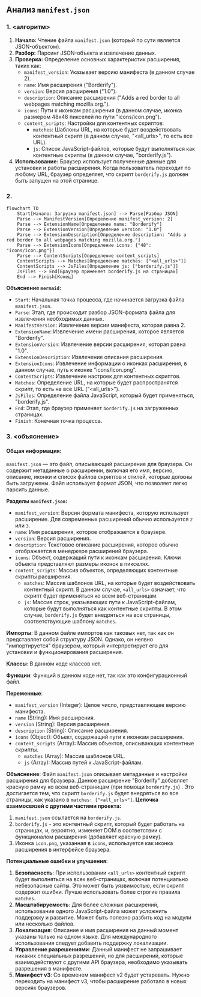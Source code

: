 ## Анализ `manifest.json`

### 1. <алгоритм>

1. **Начало:** Чтение файла `manifest.json` (который по сути является JSON-объектом).
2. **Разбор:** Парсинг JSON-объекта и извлечение данных.
3. **Проверка:** Определение основных характеристик расширения, таких как:
   - `manifest_version`: Указывает версию манифеста (в данном случае 2).
   - `name`: Имя расширения ("Borderify").
   - `version`: Версия расширения ("1.0").
   - `description`: Описание расширения ("Adds a red border to all webpages matching mozilla.org.").
   - `icons`: Пути к иконкам расширения (в данном случае, иконка размером 48x48 пикселей по пути "icons/icon.png").
   - `content_scripts`: Настройки для контентных скриптов:
      - `matches`: Шаблоны URL, на которые будет воздействовать контентный скрипт (в данном случае, "<all_urls>", то есть все URL).
      - `js`: Список JavaScript-файлов, которые будут выполняться как контентные скрипты (в данном случае, "borderify.js").
4. **Использование:** Браузер использует полученные данные для установки и работы расширения. Когда пользователь переходит по любому URL, браузер определяет, что скрипт `borderify.js` должен быть запущен на этой странице.

### 2. <mermaid>

```mermaid
flowchart TD
    Start[Начало: Загрузка manifest.json] --> Parse[Разбор JSON]
    Parse --> ManifestVersion[Определение manifest_version: 2]
    Parse --> ExtensionName[Определение name: "Borderify"]
    Parse --> ExtensionVersion[Определение version: "1.0"]
    Parse --> ExtensionDescription[Определение description: "Adds a red border to all webpages matching mozilla.org."]
    Parse --> ExtensionIcons[Определение icons: {"48": "icons/icon.png"}]
    Parse --> ContentScripts[Определение content_scripts]
    ContentScripts --> Matches[Определение matches: ["<all_urls>"]]
    ContentScripts --> JsFiles[Определение js: ["borderify.js"]]
    JsFiles --> End[Браузер применяет borderify.js на страницах]
    End --> Finish[Конец]
```

**Объяснение `mermaid`:**

*   `Start`: Начальная точка процесса, где начинается загрузка файла `manifest.json`.
*   `Parse`: Этап, где происходит разбор JSON-формата файла для извлечения необходимых данных.
*   `ManifestVersion`: Извлечение версии манифеста, которая равна 2.
*   `ExtensionName`: Извлечение имени расширения, которое является "Borderify".
*  `ExtensionVersion`: Извлечение версии расширения, которая равна "1.0".
*   `ExtensionDescription`: Извлечение описания расширения.
*   `ExtensionIcons`: Извлечение информации о иконках расширения, в данном случае, путь к иконке "icons/icon.png".
*  `ContentScripts`: Извлечение настроек для контентных скриптов.
*   `Matches`: Определение URL, на которые будет распространятся скрипт, то есть на все URL ("<all_urls>").
*   `JsFiles`: Определение  файла JavaScript, который будет применяться, "borderify.js".
*   `End`: Этап, где браузер применяет `borderify.js` на загруженных страницах.
*   `Finish`: Конечная точка процесса.

### 3. <объяснение>

#### Общая информация:
`manifest.json` — это файл, описывающий расширение для браузера. Он содержит метаданные о расширении, включая его имя, версию, описание, иконки и список файлов скриптов и стилей, которые должны быть загружены. Файл использует формат JSON, что позволяет легко парсить данные.

**Разделы `manifest.json`:**

-   `manifest_version`: Версия формата манифеста, которую использует расширение. Для современных расширений обычно используется `2` или `3`.
-   `name`: Имя расширения, которое отображается в браузере.
-   `version`: Версия расширения.
-   `description`: Текстовое описание расширения, которое обычно отображается в менеджере расширений браузера.
-   `icons`: Объект, содержащий пути к иконкам расширения. Ключи объекта представляют размеры иконок в пикселях.
-   `content_scripts`: Массив объектов, определяющих контентные скрипты расширения.
    -   `matches`: Массив шаблонов URL, на которые будет воздействовать контентный скрипт. В данном случае, `<all_urls>` означает, что скрипт будет применяться ко всем веб-страницам.
    -   `js`: Массив строк, указывающих пути к JavaScript-файлам, которые будут выполняться как контентные скрипты. В этом случае, `borderify.js` будет внедряться на все страницы, соответствующие шаблону `matches`.

**Импорты**: 
В данном файле импортов как таковых нет, так как он представляет собой структуру JSON. Однако, он неявно "импортируется" браузером, который интерпретирует его для установки и функционирования расширения.

**Классы**:
В данном коде классов нет.

**Функции**:
Функций в данном коде нет, так как это конфигурационный файл.

**Переменные**:
- `manifest_version` (Integer): Целое число, представляющее версию манифеста.
- `name` (String): Имя расширения.
- `version` (String): Версия расширения.
- `description` (String): Описание расширения.
- `icons` (Object): Объект, содержащий пути к иконкам расширения.
- `content_scripts` (Array): Массив объектов, описывающих контентные скрипты.
    - `matches` (Array): Массив шаблонов URL.
    - `js` (Array): Массив путей к JavaScript-файлам.

**Объяснение**:
Файл `manifest.json` описывает метаданные и настройки расширения для браузера.  Данное расширение "Borderify" добавляет красную рамку ко всем веб-страницам (при помощи `borderify.js`) . Это достигается тем, что скрипт `borderify.js` будет внедряться во все страницы, как указано в `matches: ["<all_urls>"]`.
**Цепочка взаимосвязей с другими частями проекта:**

1.  `manifest.json` ссылается на `borderify.js`.
2.  `borderify.js` -  это контентный скрипт, который будет работать на страницах, и, вероятно, изменяет DOM в соответствии с функционалом расширения (добавляет красную рамку).
3.  Иконка `icon.png`, указанная в `icons`, используется как иконка расширения в интерфейсе браузера.

**Потенциальные ошибки и улучшения:**

1.  **Безопасность**: При использовании `<all_urls>` контентный скрипт будет выполняться на всех веб-страницах, включая потенциально небезопасные сайты. Это может быть уязвимостью, если скрипт содержит ошибки. Лучше использовать более строгие правила `matches`.
2.  **Масштабируемость**: Для более сложных расширений, использование одного JavaScript-файла может усложнить поддержку и развитие. Может быть полезно разбить код на модули или несколько файлов.
3.  **Локализация**: Описание и имя расширения на данный момент указаны только на одном языке. Для международного использования следует добавить поддержку локализации.
4.  **Управление разрешениями**: Данный манифест не запрашивает никаких специальных разрешений, но для расширений, которые взаимодействуют с другими API браузера, необходимо указывать разрешения в манифесте.
5. **Манифест v3**: Со временем манифест v2 будет устаревать. Нужно переходить на манифест v3, чтобы расширение работало в новых версиях браузеров.